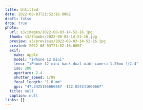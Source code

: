 ```yaml
---
title: Untitled
date: 2022-08-03T21:52:16.000Z
draft: false
drop: true
photo:
  url: s3/images/2022-08-03-14-52-16.jpg
  thumb: s3/thumbs/2022-08-03-14-52-16.jpg
  preview: s3/previews/2022-08-03-14-52-16.jpg
  created: 2022-08-03T21:52:16.000Z
  exif:
    make: Apple
    model: "iPhone 12 mini"
    lens: "iPhone 12 mini back dual wide camera 1.55mm f/2.4"
    iso: 200
    aperture: 2.4
    shutter_speed: 1/99
    focal_length: "1.6 mm"
    gps: "47.3425166666667 -122.824341666667"
  title: null
  caption: null
links: []
---
```

